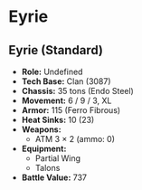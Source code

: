 # Eyrie
## Eyrie (Standard)
- **Role:** Undefined
- **Tech Base:** Clan (3087)
- **Chassis:** 35 tons (Endo Steel)
- **Movement:** 6 / 9 / 3, XL
- **Armor:** 115 (Ferro Fibrous)
- **Heat Sinks:** 10 (23)
- **Weapons:**
  - ATM 3 × 2 (ammo: 0)
- **Equipment:**
  - Partial Wing
  - Talons
- **Battle Value:** 737

